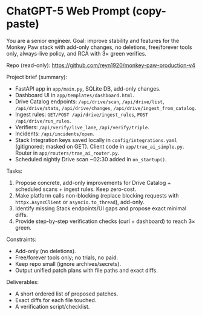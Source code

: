 # ChatGPT-5 Web Prompt (copy-paste)

You are a senior engineer. Goal: improve stability and features for the Monkey Paw stack with add-only changes, no deletions, free/forever tools only, always-live policy, and RCA with 3× green verifies.

Repo (read-only): https://github.com/reyn1920/monkey-paw-production-v4

Project brief (summary):
- FastAPI app in `app/main.py`, SQLite DB, add-only changes.
- Dashboard UI in `app/templates/dashboard.html`.
- Drive Catalog endpoints: `/api/drive/scan`, `/api/drive/list`, `/api/drive/stats`, `/api/drive/changes`, `/api/drive/ingest_from_catalog`.
- Ingest rules: `GET/POST /api/drive/ingest_rules`, `POST /api/drive/run_rules`.
- Verifiers: `/api/verify/live_lane`, `/api/verify/triple`.
- Incidents: `/api/incidents/open`.
- Stack Integration keys saved locally in `config/integrations.yaml` (gitignored; masked on GET). Client code in `app/trae_ai_simple.py`. Router in `app/routers/trae_ai_router.py`.
- Scheduled nightly Drive scan ~02:30 added in `on_startup()`.

Tasks:
1) Propose concrete, add-only improvements for Drive Catalog + scheduled scans + ingest rules. Keep zero-cost.
2) Make platform calls non-blocking (replace blocking requests with `httpx.AsyncClient` or `asyncio.to_thread`), add-only.
3) Identify missing Stack endpoints/UI gaps and propose exact minimal diffs.
4) Provide step-by-step verification checks (curl + dashboard) to reach 3× green.

Constraints:
- Add-only (no deletions).
- Free/forever tools only; no trials, no paid.
- Keep repo small (ignore archives/secrets).
- Output unified patch plans with file paths and exact diffs.

Deliverables:
- A short ordered list of proposed patches.
- Exact diffs for each file touched.
- A verification script/checklist.
